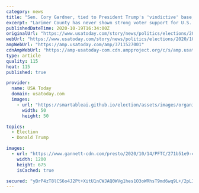 ```yaml
---
category: news
title: "Sen. Cory Gardner, tied to President Trump's 'vindictive' base, faces conundrum in Colorado"
excerpt: "Larimer County has never shown strong voter support for U.S. Sen. Cory Gardner. Not in 2014, when Larimer County, home to Colorado State University, handed the CSU alumnus his Senate seat by a margin of 0."
publishedDateTime: 2020-10-19T16:34:00Z
originalUrl: "https://www.usatoday.com/story/news/politics/elections/2020/10/19/colorado-election-2020-cory-gardner-donald-trump-campaign-base-conundrum/3711527001/"
webUrl: "https://www.usatoday.com/story/news/politics/elections/2020/10/19/colorado-election-2020-cory-gardner-donald-trump-campaign-base-conundrum/3711527001/"
ampWebUrl: "https://amp.usatoday.com/amp/3711527001"
cdnAmpWebUrl: "https://amp-usatoday-com.cdn.ampproject.org/c/s/amp.usatoday.com/amp/3711527001"
type: article
quality: 115
heat: 115
published: true

provider:
  name: USA Today
  domain: usatoday.com
  images:
    - url: "https://smartableai.github.io/election/assets/images/organizations/usatoday.com-50x50.jpg"
      width: 50
      height: 50

topics:
  - Election
  - Donald Trump

images:
  - url: "https://www.gannett-cdn.com/presto/2020/10/14/PFTC/271b51e9-c3fa-4b03-8386-6fdcd3e33fc6-101320_GardnerHickenlooperDebate_15_bb.jpg?auto=webp&crop=3299,1856,x0,y306&format=pjpg&width=1200"
    width: 1200
    height: 675
    isCached: true

secured: "yBrP4zT8lCS6o4J2Pt+XitU1nCWJAQ0WVg1hes1O3oWRhsT9md6wq9L+/2pLIPutrfgWsf4UjIS/vb0W3fBbYmVjzzbSYlNzMhGRk79p4gOZ1orbetF0BrPyjSXIqrp3UyCqZeUV7Lqvd/n3flZJC/Vjo4zruFO3mZOnePQXJacroGLt4LG4b6gFTPBSMQE69OI967Xc9qa+QfkHzNcqsP0T2mHpVpnkssC8ghAfnCmsiqGixHBCDe8QENIbgBNYXCQWDFJjrcaR+LL3svUUT6IYUtdKV61ZC0t/Z9w4oHUIFnlUFtpgf3AwV3CVLbhRXEmAIXbitbnAXJEoTssI3fShsw+h+jcjSuT4GIhxi1k=;1P7WyBjuzPfTz/jH61EoVA=="
---
```


